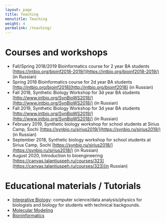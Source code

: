 ```yaml
---
layout: page
title: Teaching
menutitle: Teaching
weight: 4
permalink: /teaching/
---
```


# Courses and workshops
- Fall/Spring 2018/2019 Bioinformatics course for 2 year BA students [https://intbio.org/bioinf2018-2019/](https://intbio.org/bioinf2018-2019/) (in Russian) 
- Spring 2018 Bioinformatics course for 2d year BA students [http://intbio.org/bioinf2018](http://intbio.org/bioinf2018) (in Russian)
- Fall 2018, Synthetic Biology Workshop for 3d year BA students [http://www.intbio.org/SynBioWS2018/](http://www.intbio.org/SynBioWS2018/) (in Russian)
- Fall 2019, Synthetic Biology Workshop for 3d year BA students [http://www.intbio.org/SynBioWS2019/](http://www.intbio.org/SynBioWS2018/) (in Russian)
- February 2019, Synthetic biology workshop for school students at Sirius Camp, Sochi [https://synbio.ru/sirius2019/](https://synbio.ru/sirius2019/) (in Russian)
- September 2018, Synthetic biology workshop for school students at Sirius Camp, Sochi [https://synbio.ru/sirius2018/](https://synbio.ru/sirius2018/) (in Russian)
- August 2020, Introduction to bioengineering [https://canvas.talantiuspeh.ru/courses/323](https://canvas.talantiuspeh.ru/courses/323)(in Russian)

# Educational materials / Tutorials

- [Integrative Biology](https://github.com/intbio/IntBioEdu): computer science/data analysis/physics for biologists and biology for students with technical backgounds. 
- [Molecular Modeling](https://github.com/intbio/MolModEdu)
- [Bioninformatics](https://github.com/intbio/BioInfEdu)

